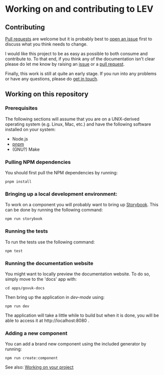 Working on and contributing to LEV
==================================


Contributing
------------

[Pull requests] are welcome but it is probably best to [open an issue]
first to discuss what you think needs to change.

I would like this project to be as easy as possible to both consume and
contribute to. To that end, if you think any of the documentation isn't
clear please do let me know by raising an [issue] or a [pull request].

Finally, this work is still at quite an early stage. If you run into any
problems or have any questions, please do [get in touch].


Working on this repository
--------------------------

### Prerequisites

The following sections will assume that you are on a UNIX-derived
operating system (e.g. Linux, Mac, etc.) and have the following software
installed on your system:

- Node.js
- [pnpm]
- (GNU?) Make


### Pulling NPM dependencies

You should first pull the NPM dependencies by running:

```shell
pnpm install
```


### Bringing up a local development environment:

To work on a component you will probably want to bring up [Storybook].
This can be done by running the following command:

```shell
npm run storybook
```


### Running the tests

To run the tests use the following command:

```shell
npm test
```


### Running the documentation website

You might want to locally preview the documentation website. To do so,
simply move to the 'docs' app with:

```shell
cd apps/govuk-docs
```

Then bring up the application in _dev-mode_ using:

```shell
npm run dev
```

The application will take a little while to build but when it is done,
you will be able to access it at http://localhost:8080 .


### Adding a new component

You can add a brand new component using the included generator by
running:

```shell
npm run create:component
```

See also: [Working on your project]


[Pull requests]: https://github.com/UKHomeOffice/lev/pulls
[open an issue]: https://github.com/UKHomeOffice/lev/issues/new
[pull request]: https://github.com/UKHomeOffice/lev/pulls
[issue]: https://github.com/UKHomeOffice/lev/issues
[get in touch]: https://github.com/UKHomeOffice/lev/issues/new
[pnpm]: https://pnpm.js.org/en/installation
[Storybook]: https://storybook.js.org/
[Working on your project]: ./working-on-your-project
